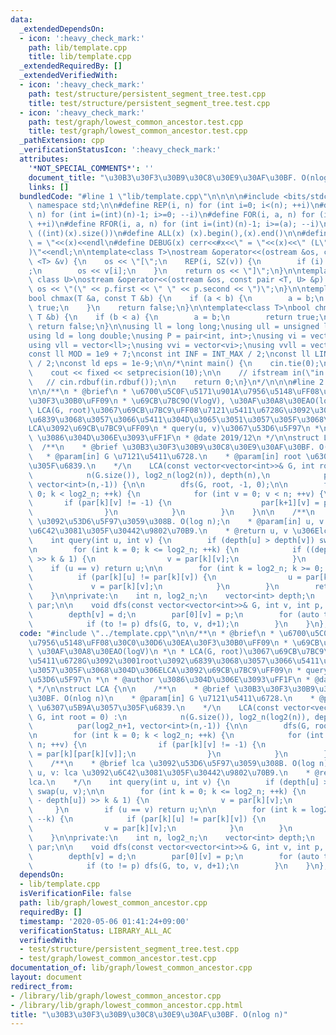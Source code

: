 ```yaml
---
data:
  _extendedDependsOn:
  - icon: ':heavy_check_mark:'
    path: lib/template.cpp
    title: lib/template.cpp
  _extendedRequiredBy: []
  _extendedVerifiedWith:
  - icon: ':heavy_check_mark:'
    path: test/structure/persistent_segment_tree.test.cpp
    title: test/structure/persistent_segment_tree.test.cpp
  - icon: ':heavy_check_mark:'
    path: test/graph/lowest_common_ancestor.test.cpp
    title: test/graph/lowest_common_ancestor.test.cpp
  _pathExtension: cpp
  _verificationStatusIcon: ':heavy_check_mark:'
  attributes:
    '*NOT_SPECIAL_COMMENTS*': ''
    document_title: "\u30B3\u30F3\u30B9\u30C8\u30E9\u30AF\u30BF. O(nlog n)"
    links: []
  bundledCode: "#line 1 \"lib/template.cpp\"\n\n\n\n#include <bits/stdc++.h>\n\nusing\
    \ namespace std;\n\n#define REP(i, n) for (int i=0; i<(n); ++i)\n#define RREP(i,\
    \ n) for (int i=(int)(n)-1; i>=0; --i)\n#define FOR(i, a, n) for (int i=(a); i<(n);\
    \ ++i)\n#define RFOR(i, a, n) for (int i=(int)(n)-1; i>=(a); --i)\n\n#define SZ(x)\
    \ ((int)(x).size())\n#define ALL(x) (x).begin(),(x).end()\n\n#define DUMP(x) cerr<<#x<<\"\
    \ = \"<<(x)<<endl\n#define DEBUG(x) cerr<<#x<<\" = \"<<(x)<<\" (L\"<<__LINE__<<\"\
    )\"<<endl;\n\ntemplate<class T>\nostream &operator<<(ostream &os, const vector\
    \ <T> &v) {\n    os << \"[\";\n    REP(i, SZ(v)) {\n        if (i) os << \", \"\
    ;\n        os << v[i];\n    }\n    return os << \"]\";\n}\n\ntemplate<class T,\
    \ class U>\nostream &operator<<(ostream &os, const pair <T, U> &p) {\n    return\
    \ os << \"(\" << p.first << \" \" << p.second << \")\";\n}\n\ntemplate<class T>\n\
    bool chmax(T &a, const T &b) {\n    if (a < b) {\n        a = b;\n        return\
    \ true;\n    }\n    return false;\n}\n\ntemplate<class T>\nbool chmin(T &a, const\
    \ T &b) {\n    if (b < a) {\n        a = b;\n        return true;\n    }\n   \
    \ return false;\n}\n\nusing ll = long long;\nusing ull = unsigned long long;\n\
    using ld = long double;\nusing P = pair<int, int>;\nusing vi = vector<int>;\n\
    using vll = vector<ll>;\nusing vvi = vector<vi>;\nusing vvll = vector<vll>;\n\n\
    const ll MOD = 1e9 + 7;\nconst int INF = INT_MAX / 2;\nconst ll LINF = LLONG_MAX\
    \ / 2;\nconst ld eps = 1e-9;\n\n/*\nint main() {\n    cin.tie(0);\n    ios::sync_with_stdio(false);\n\
    \    cout << fixed << setprecision(10);\n\n    // ifstream in(\"in.txt\");\n \
    \   // cin.rdbuf(in.rdbuf());\n\n    return 0;\n}\n*/\n\n\n#line 2 \"lib/graph/lowest_common_ancestor.cpp\"\
    \n\n/**\n * @brief\n * \u6700\u5C0F\u5171\u901A\u7956\u5148\uFF08\u30C0\u30D6\u30EA\
    \u30F3\u30B0\uFF09\n * \u69CB\u7BC9O(VlogV), \u30AF\u30A8\u30EAO(logV)\n *\n *\
    \ LCA(G, root)\u3067\u69CB\u7BC9\uFF08\u7121\u5411\u6728G\u3092\u3001root\u3092\
    \u6839\u3068\u3057\u3066\u5411\u304D\u3065\u3051\u3057\u305F\u3068\u304D\u306E\
    LCA\u3092\u69CB\u7BC9\uFF09\n * query(u, v)\u3067\u53D6\u5F97\n *\n * @author\
    \ \u3086\u304D\u306E\u3093\uFF1F\n * @date 2019/12\n */\n\nstruct LCA {\n\n  \
    \  /**\n    * @brief \u30B3\u30F3\u30B9\u30C8\u30E9\u30AF\u30BF. O(nlog n)\n \
    \   * @param[in] G \u7121\u5411\u6728.\n    * @param[in] root \u6307\u5B9A\u3057\
    \u305F\u6839.\n    */\n    LCA(const vector<vector<int>>& G, int root = 0) :\n\
    \            n(G.size()), log2_n(log2(n)), depth(n),\n            par(log2_n+1,\
    \ vector<int>(n,-1)) {\n\n        dfs(G, root, -1, 0);\n\n        for (int k =\
    \ 0; k < log2_n; ++k) {\n            for (int v = 0; v < n; ++v) {\n         \
    \       if (par[k][v] != -1) {\n                    par[k+1][v] = par[k][par[k][v]];\n\
    \                }\n            }\n        }\n    }\n\n    /**\n    * @brief lca\
    \ \u3092\u53D6\u5F97\u3059\u308B. O(log n);\n    * @param[in] u, v: lca \u3092\
    \u6C42\u3081\u305F\u30442\u9802\u70B9.\n    * @return u, v \u306Elca.\n    */\n\
    \    int query(int u, int v) {\n        if (depth[u] > depth[v]) swap(u, v);\n\
    \n        for (int k = 0; k <= log2_n; ++k) {\n            if ((depth[v] - depth[u])\
    \ >> k & 1) {\n                v = par[k][v];\n            }\n        }\n    \
    \    if (u == v) return u;\n\n        for (int k = log2_n; k >= 0; --k) {\n  \
    \          if (par[k][u] != par[k][v]) {\n                u = par[k][u];\n   \
    \             v = par[k][v];\n            }\n        }\n        return par[0][u];\n\
    \    }\n\nprivate:\n    int n, log2_n;\n    vector<int> depth;\n    vector<vector<int>>\
    \ par;\n\n    void dfs(const vector<vector<int>>& G, int v, int p, int d) {\n\
    \        depth[v] = d;\n        par[0][v] = p;\n        for (auto to : G[v]) {\n\
    \            if (to != p) dfs(G, to, v, d+1);\n        }\n    }\n};\n"
  code: "#include \"../template.cpp\"\n\n/**\n * @brief\n * \u6700\u5C0F\u5171\u901A\
    \u7956\u5148\uFF08\u30C0\u30D6\u30EA\u30F3\u30B0\uFF09\n * \u69CB\u7BC9O(VlogV),\
    \ \u30AF\u30A8\u30EAO(logV)\n *\n * LCA(G, root)\u3067\u69CB\u7BC9\uFF08\u7121\
    \u5411\u6728G\u3092\u3001root\u3092\u6839\u3068\u3057\u3066\u5411\u304D\u3065\u3051\
    \u3057\u305F\u3068\u304D\u306ELCA\u3092\u69CB\u7BC9\uFF09\n * query(u, v)\u3067\
    \u53D6\u5F97\n *\n * @author \u3086\u304D\u306E\u3093\uFF1F\n * @date 2019/12\n\
    \ */\n\nstruct LCA {\n\n    /**\n    * @brief \u30B3\u30F3\u30B9\u30C8\u30E9\u30AF\
    \u30BF. O(nlog n)\n    * @param[in] G \u7121\u5411\u6728.\n    * @param[in] root\
    \ \u6307\u5B9A\u3057\u305F\u6839.\n    */\n    LCA(const vector<vector<int>>&\
    \ G, int root = 0) :\n            n(G.size()), log2_n(log2(n)), depth(n),\n  \
    \          par(log2_n+1, vector<int>(n,-1)) {\n\n        dfs(G, root, -1, 0);\n\
    \n        for (int k = 0; k < log2_n; ++k) {\n            for (int v = 0; v <\
    \ n; ++v) {\n                if (par[k][v] != -1) {\n                    par[k+1][v]\
    \ = par[k][par[k][v]];\n                }\n            }\n        }\n    }\n\n\
    \    /**\n    * @brief lca \u3092\u53D6\u5F97\u3059\u308B. O(log n);\n    * @param[in]\
    \ u, v: lca \u3092\u6C42\u3081\u305F\u30442\u9802\u70B9.\n    * @return u, v \u306E\
    lca.\n    */\n    int query(int u, int v) {\n        if (depth[u] > depth[v])\
    \ swap(u, v);\n\n        for (int k = 0; k <= log2_n; ++k) {\n            if ((depth[v]\
    \ - depth[u]) >> k & 1) {\n                v = par[k][v];\n            }\n   \
    \     }\n        if (u == v) return u;\n\n        for (int k = log2_n; k >= 0;\
    \ --k) {\n            if (par[k][u] != par[k][v]) {\n                u = par[k][u];\n\
    \                v = par[k][v];\n            }\n        }\n        return par[0][u];\n\
    \    }\n\nprivate:\n    int n, log2_n;\n    vector<int> depth;\n    vector<vector<int>>\
    \ par;\n\n    void dfs(const vector<vector<int>>& G, int v, int p, int d) {\n\
    \        depth[v] = d;\n        par[0][v] = p;\n        for (auto to : G[v]) {\n\
    \            if (to != p) dfs(G, to, v, d+1);\n        }\n    }\n};\n"
  dependsOn:
  - lib/template.cpp
  isVerificationFile: false
  path: lib/graph/lowest_common_ancestor.cpp
  requiredBy: []
  timestamp: '2020-05-06 01:41:24+09:00'
  verificationStatus: LIBRARY_ALL_AC
  verifiedWith:
  - test/structure/persistent_segment_tree.test.cpp
  - test/graph/lowest_common_ancestor.test.cpp
documentation_of: lib/graph/lowest_common_ancestor.cpp
layout: document
redirect_from:
- /library/lib/graph/lowest_common_ancestor.cpp
- /library/lib/graph/lowest_common_ancestor.cpp.html
title: "\u30B3\u30F3\u30B9\u30C8\u30E9\u30AF\u30BF. O(nlog n)"
---
```

